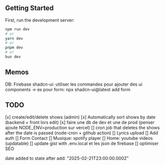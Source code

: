 ## Getting Started

First, run the development server:

```bash
npm run dev
# or
yarn dev
# or
pnpm dev
# or
bun dev
```

## Memos
DB: Firebase
shadcn-ui: utiliser les commandes pour ajouter des ui components
  -> ex pour form: npx shadcn-ui@latest add form

## TODO
[x] create/edit/delete shows (admin)
[x] Automatically sort shows by date (backend + front lors edit)
[x] faire une db de dev et une de prod (penser ajoute NODE_ENV=production sur vercel)
[] cron job that deletes the shows after the date is passed (node-cron + github action)
[] Lyrics upload
[] Add auth
[] Form Contact
[] Musique: spotify player
[] Home: youtube videos (updatable)
[] update gist with .env.local et les json de firebase
[] optimiser SEO

date added to state after add: "2025-02-21T23:00:00.000Z"
